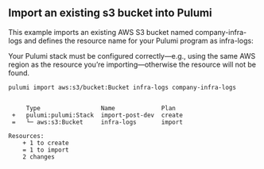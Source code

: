 
## Import an existing s3 bucket into Pulumi

This example imports an existing AWS S3 bucket named company-infra-logs and defines the resource name for your Pulumi program as infra-logs:

Your Pulumi stack must be configured correctly—e.g., using the same AWS region as the resource you’re importing—otherwise the resource will not be found.

```
pulumi import aws:s3/bucket:Bucket infra-logs company-infra-logs


     Type                 Name             Plan
 +   pulumi:pulumi:Stack  import-post-dev  create
 =   └─ aws:s3:Bucket     infra-logs       import

Resources:
    + 1 to create
    = 1 to import
    2 changes
```
